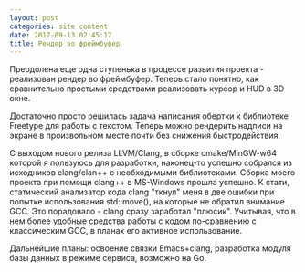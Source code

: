 ```yaml
---
layout: post
categories: site content
date: 2017-09-13 02:45:17
title: Рендер во фреймбуфер
---
```

Преодолена еще одна ступенька в процессе развития проекта - реализован рендер во 
фреймбуфер. Теперь стало понятно, как сравнительно простыми средствами реализовать курсор и 
HUD в 3D окне.

Достаточно просто решилась задача написания обертки к библиотеке Freetype для работы с 
текстом. Теперь можно рендерить надписи на экране в произвольном месте почти без снижения 
быстродействия.

С выходом нового релиза LLVM/Clang, в сборке cmake/MinGW-w64 которой я пользуюсь для 
разработки, наконец-то успешно собрался из исходников clang/clan++ c необходимыми 
библиотеками. Сборка моего проекта при помощи clang++ в MS-Windows прошла успешно. К 
стати, статический анализатор кода clang "ткнул" меня в две ошибки при попытке использования 
std::move(), на которые не обратил внимание GCC. Это порадовало - clang сразу заработал 
"плюсик".  Учитывая, что в нем более удобные средства работы с кодом по-сравнению с 
классическим GCC, в планах его активное использование.

Дальнейшие планы: освоение связки Emacs+clang, разработка модуля базы данных в режиме 
сервиса, возможно на Go.


